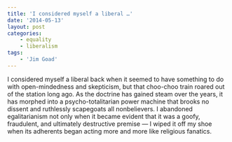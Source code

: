 ```yaml
---
title: 'I considered myself a liberal …'
date: '2014-05-13'
layout: post
categories:
    - equality
    - liberalism
tags:
    - 'Jim Goad'
---
```


I considered myself a liberal back when it seemed to have something to do with open-mindedness and skepticism, but that choo-choo train roared out of the station long ago. As the doctrine has gained steam over the years, it has morphed into a psycho-totalitarian power machine that brooks no dissent and ruthlessly scapegoats all nonbelievers. I abandoned egalitarianism not only when it became evident that it was a goofy, fraudulent, and ultimately destructive premise — I wiped it off my shoe when its adherents began acting more and more like religious fanatics.